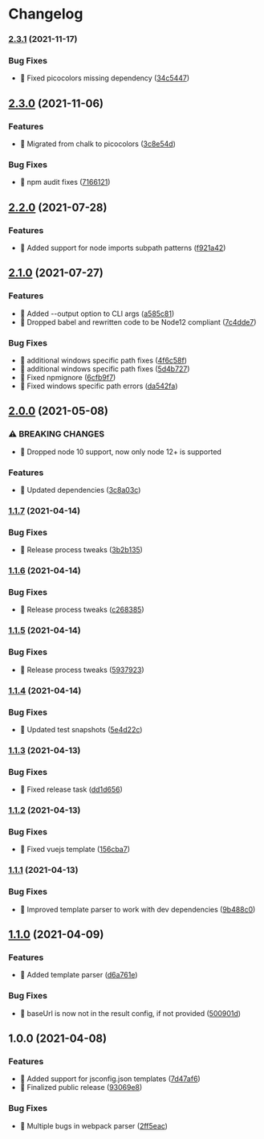 # Changelog

### [2.3.1](https://www.github.com/jsimck/jsconfig.json/compare/v2.3.0...v2.3.1) (2021-11-17)


### Bug Fixes

* 🐛 Fixed picocolors missing dependency ([34c5447](https://www.github.com/jsimck/jsconfig.json/commit/34c54473302fa9810c8732c9af2766d97e7d0e96))

## [2.3.0](https://www.github.com/jsimck/jsconfig.json/compare/v2.2.0...v2.3.0) (2021-11-06)


### Features

* 🎸 Migrated from chalk to picocolors ([3c8e54d](https://www.github.com/jsimck/jsconfig.json/commit/3c8e54da61cb8be0df5b79e48fb255cdb9d96b05))


### Bug Fixes

* 🐛 npm audit fixes ([7166121](https://www.github.com/jsimck/jsconfig.json/commit/7166121d33436745a515badbb24ecc043e7fc9c8))

## [2.2.0](https://www.github.com/jsimck/jsconfig.json/compare/v2.1.0...v2.2.0) (2021-07-28)


### Features

* 🎸 Added support for node imports subpath patterns ([f921a42](https://www.github.com/jsimck/jsconfig.json/commit/f921a42ab563a2568923a36eb5ff1026693a7d14))

## [2.1.0](https://www.github.com/jsimck/jsconfig.json/compare/v2.0.0...v2.1.0) (2021-07-27)


### Features

* 🎸 Added --output option to CLI args ([a585c81](https://www.github.com/jsimck/jsconfig.json/commit/a585c8151e2fd569acd8d67bc1e219d6308aa50e))
* 🎸 Dropped babel and rewritten code to be Node12 compliant ([7c4dde7](https://www.github.com/jsimck/jsconfig.json/commit/7c4dde7639096a61a042c7d44de5e848b4717f45))


### Bug Fixes

* 🐛 additional windows specific path fixes ([4f6c58f](https://www.github.com/jsimck/jsconfig.json/commit/4f6c58ff6f186c754ef61247f01be25f72474759))
* 🐛 additional windows specific path fixes ([5d4b727](https://www.github.com/jsimck/jsconfig.json/commit/5d4b727876d067fbf8c3d21ea60d969cb682feff))
* 🐛 Fixed npmignore ([6cfb9f7](https://www.github.com/jsimck/jsconfig.json/commit/6cfb9f77bed8a876b17f70f8e503f5ac3ad3cc34))
* 🐛 Fixed windows specific path errors ([da542fa](https://www.github.com/jsimck/jsconfig.json/commit/da542fa8c21060c443a78b1fe08850492b5fdd5f))

## [2.0.0](https://www.github.com/jsimck/jsconfig.json/compare/v1.1.7...v2.0.0) (2021-05-08)


### ⚠ BREAKING CHANGES

* 🧨 Dropped node 10 support, now only node 12+ is supported

### Features

* 🎸 Updated dependencies ([3c8a03c](https://www.github.com/jsimck/jsconfig.json/commit/3c8a03c23994b21c7dc096af12fba551eb7bd4f7))

### [1.1.7](https://www.github.com/jsimck/jsconfig.json/compare/v1.1.6...v1.1.7) (2021-04-14)


### Bug Fixes

* 🐛 Release process tweaks ([3b2b135](https://www.github.com/jsimck/jsconfig.json/commit/3b2b135f712553f04947cc4ea25a2f352b09c1c7))

### [1.1.6](https://www.github.com/jsimck/jsconfig.json/compare/v1.1.5...v1.1.6) (2021-04-14)


### Bug Fixes

* 🐛 Release process tweaks ([c268385](https://www.github.com/jsimck/jsconfig.json/commit/c2683857dded0f8331b1014e361a49c7aa0d06ec))

### [1.1.5](https://www.github.com/jsimck/jsconfig.json/compare/v1.1.4...v1.1.5) (2021-04-14)


### Bug Fixes

* 🐛 Release process tweaks ([5937923](https://www.github.com/jsimck/jsconfig.json/commit/5937923e20c291e0671e2325e45e41f691b51f3d))

### [1.1.4](https://www.github.com/jsimck/jsconfig.json/compare/v1.1.3...v1.1.4) (2021-04-14)


### Bug Fixes

* 🐛 Updated test snapshots ([5e4d22c](https://www.github.com/jsimck/jsconfig.json/commit/5e4d22ca6052e70a8d23203dcfd13eadbcba1e7a))

### [1.1.3](https://www.github.com/jsimck/jsconfig.json/compare/v1.1.2...v1.1.3) (2021-04-13)


### Bug Fixes

* 🐛 Fixed release task ([dd1d656](https://www.github.com/jsimck/jsconfig.json/commit/dd1d656eda7e4f6b9413d1a0e2cb069405d777d4))

### [1.1.2](https://www.github.com/jsimck/jsconfig.json/compare/v1.1.1...v1.1.2) (2021-04-13)


### Bug Fixes

* 🐛 Fixed vuejs template ([156cba7](https://www.github.com/jsimck/jsconfig.json/commit/156cba7ca0e46af6389274efdaba34071c9501ac))

### [1.1.1](https://www.github.com/jsimck/jsconfig.json/compare/v1.1.0...v1.1.1) (2021-04-13)


### Bug Fixes

* 🐛 Improved template parser to work with dev dependencies ([9b488c0](https://www.github.com/jsimck/jsconfig.json/commit/9b488c0c54aedcf2ca8d8d03be22645faaa149ec))

## [1.1.0](https://www.github.com/jsimck/jsconfig.json/compare/v1.0.0...v1.1.0) (2021-04-09)


### Features

* 🎸 Added template parser ([d6a761e](https://www.github.com/jsimck/jsconfig.json/commit/d6a761e2b503a4b77f01f041ce0aa1805e9199b7))


### Bug Fixes

* 🐛 baseUrl is now not in the result config, if not provided ([500901d](https://www.github.com/jsimck/jsconfig.json/commit/500901dafa6666f563a5cc7eb4fc4746a4629524))

## 1.0.0 (2021-04-08)


### Features

* 🎸 Added support for jsconfig.json templates ([7d47af6](https://www.github.com/jsimck/jsconfig.json/commit/7d47af617e13519d698631cc262084582eefe685))
* 🎸 Finalized public release ([93069e8](https://www.github.com/jsimck/jsconfig.json/commit/93069e812d39723db5afc4a96a34db9dcab52899))


### Bug Fixes

* 🐛 Multiple bugs in webpack parser ([2ff5eac](https://www.github.com/jsimck/jsconfig.json/commit/2ff5eac85bf660ca4bbdc097cd6c6d823fce10f6))
